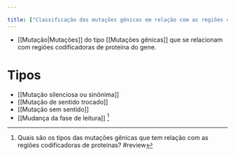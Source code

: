 ```yaml
---

title: ["Classificação das mutações gênicas em relação com as regiões codificadoras de proteínas"]
---
```

+ [[Mutação|Mutações]] do tipo [[Mutações gênicas]] que se relacionam com regiões codificadoras de proteína do gene.

# Tipos
+ [[Mutação silenciosa ou sinônima]]
+ [[Mutação de sentido trocado]]
+ [[Mutação sem sentido]]
+ [[Mudança da fase de leitura]] [^578390]

[^578390]: Quais são os tipos das mutações gênicas que tem relação com as regiões codificadoras de proteínas?
#review 
